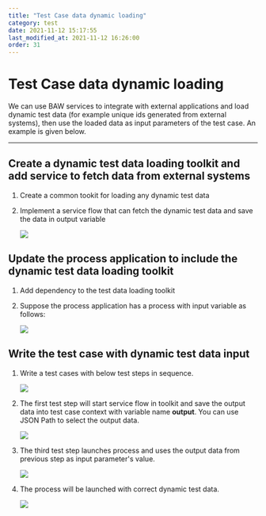```yaml
---
title: "Test Case data dynamic loading"
category: test
date: 2021-11-12 15:17:55
last_modified_at: 2021-11-12 16:26:00
order: 31
---
```


# Test Case data dynamic loading

We can use BAW services to integrate with external applications and load dynamic test data (for example unique ids generated from external systems), then use the loaded data as input parameters of the test case. An example is given below.

***   
## Create a dynamic test data loading toolkit and add service to fetch data from external systems

  1. Create a common tookit for loading any dynamic test data
  
  2. Implement a service flow that can fetch the dynamic test data and save the data in output variable 

     ![][toolkit_service_flow] 

## Update the process application to include the dynamic test data loading toolkit 

  1. Add dependency to the test data loading toolkit
 
  2. Suppose the process application has a process with input variable as follows:
    
     ![][processapp_process]
  
  
## Write the test case with dynamic test data input

  1. Write a test cases with below test steps in sequence.  
  
     ![][testcase_steps]
  
  2. The first test step will start service flow in toolkit and save the output data into test case context with variable name **output**. You can use JSON Path to select the output data.
  
     ![][testcase_get_testdata]
  
  3. The third test step launches process and uses the output data from previous step as input parameter's value.

     ![][testcase_use_testdata]   


  4. The process will be launched with correct dynamic test data.

     ![][testcase_process_inspector]
  


    
[toolkit_service_flow]: ../images/test/toolkit_service_flow.PNG
[processapp_process]: ../images/test/processapp_process.PNG    
[testcase_steps]: ../images/test/testcase_steps.PNG   
[testcase_get_testdata]: ../images/test/testcase_get_testdata.PNG
[testcase_use_testdata]: ../images/test/testcase_use_testdata.PNG
[testcase_process_inspector]: ../images/test/testcase_process_inspector.PNG
